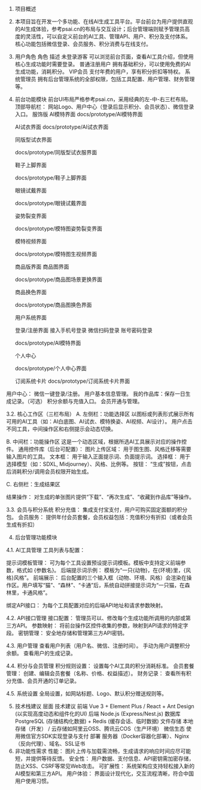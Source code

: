 1. 项目概述
2. 本项目旨在开发一个多功能、在线AI生成工具平台。平台前台为用户提供直观的AI生成体验，参考psai.cn的布局与交互设计；后台管理端则赋予管理员高度的灵活性，可以自定义前台的AI工具、管理API、用户、积分及支付体系。核心功能包括微信登录、会员服务、积分消费与在线支付。
3. 用户角色
   角色    描述
   未登录游客    可以浏览前台页面，查看AI工具介绍，但使用核心生成功能时需要登录。
   普通注册用户    拥有基础积分，可以使用免费的AI生成功能，消耗积分。
   VIP会员                   支付年费的用户，享有积分折扣等特权。
   系统管理员    拥有后台管理系统的全部权限，包括工具配置、用户管理、财务管理等。
4. 前台功能模块
   前台UI布局严格参考psai.cn，采用经典的左-中-右三栏布局。
   顶部导航栏： 网站Logo、用户中心（登录后显示积分、会员状态）、微信登录入口。
   服饰版 AI模特界面
   docs/prototype/AI模特界面

   AI试衣界面
   docs/prototype/AI试衣界面

   同版型试衣界面

   docs/prototype/同版型试衣服界面

   鞋子上脚界面

   docs/prototype/鞋子上脚界面

   眼镜试戴界面

   docs/prototype/眼镜试戴界面

   姿势裂变界面

   docs/prototype/模特图姿势裂变界面

   模特视频界面

   docs/prototype/模特图生视频界面

   商品版界面 商品图界面

   docs/prototype/商品图场景更换界面

   商品换色界面

   docs/prototype/商品图换色界面

   用户系统界面

   登录/注册界面 接入手机号登录 微信扫码登录 账号密码登录

   docs/prototype/AI模特界面

   个人中心

   docs/prototype/个人中心界面

   订阅系统卡片   docs/prototype/订阅系统卡片界面

用户中心：
微信一键登录/注册。
用户基本信息管理。
我的作品库：保存一日生成记录。（可选）
积分余额与充值入口。
会员开通与管理。

3.2. 核心工作区（三栏布局）
A. 左侧栏：功能选择区
以图标或列表形式展示所有可用的AI工具（如：AI白底图、AI试衣、模特换姿、AI视频、AI设计）。
用户点击不同工具，中间操作区和右侧提示会动态切换。

B. 中间栏：功能操作区
这是一个动态区域，根据所选AI工具展示对应的操作控件。
通用控件库（后台可配置）：
图片上传区域： 用于图生图、风格迁移等需要输入图片的工具。
文本框： 用于输入正面提示词、负面提示词。
选择框： 用于选择模型（如：SDXL, Midjourney）、风格、比例等。
按钮： “生成”按钮，点击后消耗积分/调用会员权限开始生成。

C. 右侧栏：生成结果区

结果操作： 对生成的单张图片提供“下载”、“再次生成”、“收藏到作品库”等操作。

3.3. 会员与积分系统
积分充值： 集成支付宝支付，用户可购买固定面额的积分包。
会员服务： 提供年付会员套餐，会员权益包括：充值积分有折扣（或者会员生成有折扣）

4. 后台管理功能模块

4.1. AI工具管理
工具列表与配置：

提示词模板管理： 可为每个工具设置预设提示词模板。模板中支持定义前端参数，格式如 {参数名}。
后端提示词示例： 模板为“一只{动物}，在{环境}里，{风格}风格”。
前端展示： 后台配置的三个输入框（动物、环境、风格）会渲染在操作区。用户填写“猫”、“森林”、“卡通”后，系统自动拼接提示词为“一只猫，在森林里，卡通风格”。

绑定API接口： 为每个工具配置对应的后端API地址和请求参数映射。

4.2. API接口管理
接口配置： 管理员可以、修改每个生成功能所调用的内部或第三方API。
参数映射： 将前台操作区控件收集的参数，映射到API请求的特定字段。
密钥管理： 安全地存储和管理第三方API密钥。

4.3. 用户管理
查看用户列表（用户名、微信、注册时间）。
手动为用户调整积分余额。
查看用户的生成记录。

4.4. 积分与会员管理
积分规则设置： 设置每个AI工具的积分消耗标准。
会员套餐管理： 创建、编辑会员套餐（名称、价格、权益描述）。
财务记录： 查看所有积分充值、会员开通的订单记录。

4.5. 系统设置
全局设置，如网站标题、Logo、默认积分赠送规则等。

5. 技术栈建议
   层面    技术建议
   前端    Vue 3 + Element Plus / React + Ant Design (以实现高度动态和组件化的UI)
   后端   Node.js (Express/Nest.js)
   数据库    PostgreSQL (存储结构化数据) + Redis (缓存会话、临时数据)
   文件存储    本地存储（开发） / 云存储如阿里云OSS、腾讯云COS（生产环境）
   微信生态    使用微信官方SDK实现登录与支付
   部署    服务器（Docker容器化部署）、Nginx（反向代理）、域名、SSL证书
6. 非功能性需求
   性能： 图片上传与加载需流畅，生成请求的响应时间应尽可能短，并提供等待反馈。
   安全性： 用户数据、支付信息、API密钥需加密存储，防止XSS、CSRF等常见Web攻击。
   可扩展性： 系统架构应支持轻松接入新的AI模型和第三方API。
   用户体验： 界面设计现代化，交互流程清晰，符合中国用户使用习惯。
